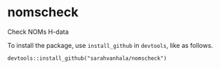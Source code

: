 # nomscheck
Check NOMs H-data 

To install the package, use `install_github` in `devtools`, like as follows.

```
devtools::install_github("sarahvanhala/nomscheck")
```


